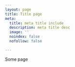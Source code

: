 ```yaml
---
layout: page
title: Title page
meta:
  title: meta title include
  description: meta title desc
  image: ''
  noindex: false
  nofollow: false

---
```

Some page
